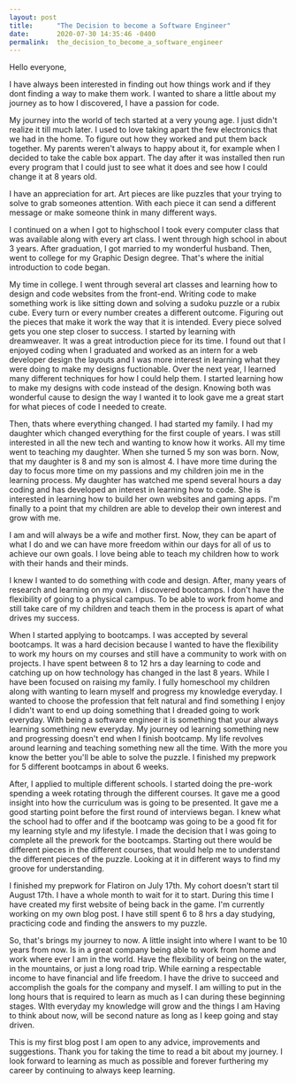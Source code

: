 ```yaml
---
layout: post
title:      "The Decision to become a Software Engineer"
date:       2020-07-30 14:35:46 -0400
permalink:  the_decision_to_become_a_software_engineer
---
```



Hello everyone, 

I have always been interested in finding out how things work and if they dont finding a way to make them work. I wanted to share a little about my journey as to how I discovered, I have a passion for code. 

My journey into the world of tech started at a very young age. I just didn't realize it till much later. I used to love taking apart the few electronics that we had in the home. To figure out how they worked and put them back together. My parents weren't always to happy about it, for example when I decided to take the cable box appart. The day after it was installed then run every program that I could just to see what it does and see how I could change it at 8 years old.

I have an appreciation for art. Art pieces are like puzzles that your trying to solve to grab someones attention. With each piece it can send a different message or make someone think in many different ways.

I continued on a when I got to highschool I took every computer class that was available along with every art class.
I went through high school in about 3 years. After graduation, I got married to my wonderful husband. Then, went to college for my Graphic Design degree. That's where the initial introduction to code began. 

My time in college. I went through several art classes and learning how to design and code websites from the front-end. Writing code to make something work is like sitting down and solving a sudoku puzzle or a rubix cube. Every turn or every number creates a different outcome. Figuring out the pieces that make it work the way that it is intended. Every piece solved gets you one step closer to success. I started by learning with dreamweaver. It was a great introduction piece for its time. I found out that I enjoyed coding when I graduated and worked as an intern for a web developer design the layouts and I was more interest in learning what they were doing to make my designs fuctionable. Over the next year, I learned many different techniques for how I could help them. I started learning how to make my designs with code instead of the design. Knowing both was wonderful cause to design the way I wanted it to look gave me a great start for what pieces of code I needed to create.

Then, thats where everything changed. I had started my family. I had my daughter which changed everything for the first couple of years. I was still interested in all the new tech and wanting to know how it works. All my time went to teaching my daughter. When she turned 5 my son was born. Now, that my daughter is 8 and my son is almost 4. I have more time during the day to focus more time on my passions and my children join me in the learning process. My daughter has watched me spend several hours a day coding and has developed an interest in learning how to code. She is interested in learning how to build her own websites and gaming apps. I'm finally to a point that my children are able to develop their own interest and grow with me. 

I am and will always be a wife and mother first. Now, they can be apart of what I do and we can have more freedom within our days for all of us to achieve our own goals. I love being able to teach my children how to work with their hands and their minds. 

I knew I wanted to do something with code and design. After, many years of research and learning on my own. I discovered bootcamps. I don't have the flexibility of going to a physical campus. To be able to work from home and still take care of my children and teach them in the process is apart of what drives my success. 

When I started applying to bootcamps. I was accepted by several bootcamps. It was a hard decision because I wanted to have the flexibility to work my hours on my courses and still have a community to work with on projects. I have spent between 8 to 12 hrs a day learning to code and catching up on how technology has changed in the last 8 years. While I have been focused on raising my family. I fully homeschool my children along with wanting to learn myself and progress my knowledge everyday. I wanted to choose the profession that felt natural and find something I enjoy I didn't want to end up doing something that I dreaded going to work everyday. With being a software engineer it is something that your always learning something new everyday. My journey od learning something new and progressing doesn't end when I finish bootcamp. My life revolves around learning and teaching something new all the time. With the more you know the better you'll be able to solve the puzzle. I finished my prepwork for 5 different bootcamps in about 6 weeks. 

After, I applied to multiple different schools. I started doing the pre-work spending a week rotating through the different courses. It gave me a good insight into how the curriculum was is going to be presented. It gave me a good starting point before the first round of interviews began. I knew what the school had to offer and if the bootcamp was going to be a good fit for my learning style and my lifestyle. I made the decision that I was going to complete all the prework for the bootcamps. Starting out there would be different pieces in the different courses, that would help me to understand the different pieces of the puzzle. Looking at it in different ways to find my groove for understanding. 

I finished my prepwork for Flatiron on July 17th. My cohort doesn't start til August 17th. I have a whole month to wait for it to start. During this time I have created my first website of being back in the game. I'm currently working on my own blog post. I have still spent 6 to 8 hrs a day studying, practicing code and finding the answers to my puzzle.

So, that's brings my journey to now. A little insight into where I want to be 10 years from now. Is in a great company being able to work from home and work where ever I am in the world. Have the flexibility of being on the water, in the mountains, or just a long road trip. While earning a respectable income to have financial and life freedom. I have the drive to succeed and accomplish the goals for the company and myself. I am willing to put in the long hours that is required to learn as much as I can during these beginning stages. WIth everyday my knowledge will grow and the things I am Having to think about now, will be second nature as long as I keep going and stay driven.

This is my first blog post I am open to any advice, improvements and suggestions. Thank you for taking the time to read a bit about my journey. I look forward to learning as much as possible and forever furthering my career by continuing to always keep learning. 



